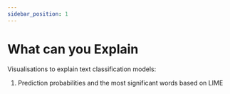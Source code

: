 ```yaml
---
sidebar_position: 1
---
```


# What can you Explain

Visualisations to explain text classification models:

1. Prediction probabilities and the most significant words based on LIME
